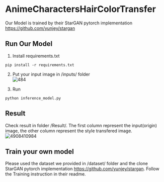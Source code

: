 # AnimeCharactersHairColorTransfer

Our Model is trained by their StarGAN pytorch implementation https://github.com/yunjey/stargan

## Run Our Model
1. Install requirements.txt
  ~~~
  pip install -r requirements.txt
  ~~~

2. Put your input image in /inputs/ folder<br>
  ![484](https://user-images.githubusercontent.com/49235533/219293677-b4d1ae76-4241-4b57-bd59-095ed139e45f.JPG)

3. Run
  ~~~
  python inference_model.py
  ~~~
## Result
Check result in folder /Result/. The first column represent the input(origin) image, the other column represent the style transfered image.<br>
![4908410984](https://user-images.githubusercontent.com/49235533/219300562-36ca7135-4d4e-4104-b151-3db80fecb1d4.JPG)



## Train your own model
Please used the dataset we provided in /dataset/ folder and the clone StarGAN pytorch implementation https://github.com/yunjey/stargan. Follow the Training instruction in their readme.

